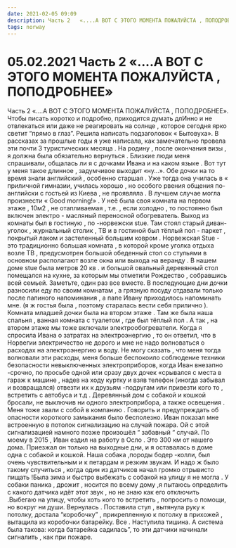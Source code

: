 ```yaml
---
date: 2021-02-05 09:09
description: Часть 2   «....А ВОТ С ЭТОГО МОМЕНТА ПОЖАЛУЙСТА , ПОПОДРОБНЕЕ»
tags: norway
---
```

# 05.02.2021 Часть 2   «....А ВОТ С ЭТОГО МОМЕНТА ПОЖАЛУЙСТА , ПОПОДРОБНЕЕ»

Часть 2   «....А ВОТ С ЭТОГО МОМЕНТА ПОЖАЛУЙСТА , ПОПОДРОБНЕЕ».     Чтобы писать коротко и подробно, приходится думать  длИнно  и не отвлекаться  или даже не реагировать  на солнце , которое сегодня ярко светит  “прямо в глаз”.   Решила написать подзаголовок  « Бытовуха».   В рассказах за прошлые годы я уже написала, как замечательно провела эти  почти 3 туристических месяца . На родину , после окончания визы , я должна была обязательно вернуться . Близкие люди меня спрашивали, общалась ли я с дочками Ивана  и на каком языке .   Вот тут у меня такое длинное  , задумчивое выходит «ну...».   Обе дочки на то время знали английский , особенно старшая . Уже тогда она училась в « приличной гимназии, училась хорошо , но особого рвения общения  по-английски с  гостьей  из Киева , не проявляла . В лучшем случае могла произнести « Good  morning!» . У неё была своя комната на первом этаже , 10м2 ,  не отапливаемая , т.е. , если холодно , то постоянно был   включен  электро - масляный переносной обогреватель. Выход из комнаты был в гостиную , по -норвежски stue. Там стоял старый диван- уголок , журнальный столик , ТВ  и  в гостиной был тёплый пол - паркет , покрытый лаком  и  застеленный большим ковром . Норвежская Stue - это традиционно большая комната , в которой кроме уголка отдыха возле ТВ , предусмотрен большой обеденный стол со стульями в основном располагают возле окна или выхода на веранду . В нашем доме  stue была метров 20 кв . и большой овальный деревянный стол помещался на кухне, за которым мы отметили Рождество , собравшись всей семьей. Заметьте, один раз все вместе. В последующие   дни дочки  разносили еду   по своим комнатам , а грязную посуду отдавали только после  папиного напоминания , а папе Ивану приходилось напоминать мне. (я ж гостья была , поэтому старалась вести себя прилично ). Комната младшей дочки была на втором этаже . Там же была наша спальня ,  ванная комната с туалетом , где был тёплый пол . А так , на втором этаже мы тоже включали электрообогреватели. Когда я спросила Ивана о затратах на электроэнергию , то он ответил, что в Норвегии электричество не дорого и мне не надо волноваться о расходах на электроэнергию  и воду.  Не могу сказать , что меня тогда волновали эти расходы, меня больше беспокоило соблюдение техники безопасности  невыключенных электроприборов, когда  Иван внезапно  -срочно, по просьбе одной или сразу двух дочек  «срывался с места  в гараж к машине , надев на ходу куртку  и взяв телефон  (иногда забывал и возвращался) отвезти их к друзьям -подругам или привезти кого то , встретить с автобуса и т.д .     Деревянный дом  с собакой и кошкой бросали, не выключив ни одного электроприбора, а также освещения . Меня тоже звали с собой в компанию .  Говорить и предупреждать об опасности  короткого замыкания  было бесполезно.  Иван показал мне встроенную в потолок  сигнализацию на случай пожара.  Ой с этой сигнализацией намного позже произошёл “ забавный “ случай.  По моему в 2015 , Иван ездил на работу в Осло . Это 300 км от нашего дома. Приезжал он только на выходные дни, и я оставалась в доме одна с собакой и кошкой. Наша собака   ,породы бодер -колли, был очень чувствительным и к петардам и  резким звукам.  И надо ж было такому случиться , когда один из датчиков начал громко отрывисто  пищать !Была зима и быстро выбежать с собакой на улицу я не могла . У собаки паника , дрожит , носится по всему дому ,я  пытаюсь определить с какого датчика идёт этот звук , но не знаю как его отключить .Выбегаю на улицу, чтобы хоть кого то встретить , попросить о помощи, но  вокруг ни души. Вернулась . Поставила стул , вытянула руку к потолку, достала  “коробочку” ,  прикрепленную к потолку в прихожей , вытащила из коробочки батарейку. Все . Наступила тишина. А система была такова: когда батарейка садилась”, то эти датчики начинали сигналить , как при пожаре. 
